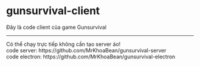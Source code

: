 # gunsurvival-client
Đây là code client của game Gunsurvival
<hr>
Có thể chạy trực tiếp không cần tạo server ảo!
<br>
code server: https://github.com/MrKhoaBean/gunsurvival-server
<br>
code electron: https://github.com/MrKhoaBean/gunsurvival-electron
